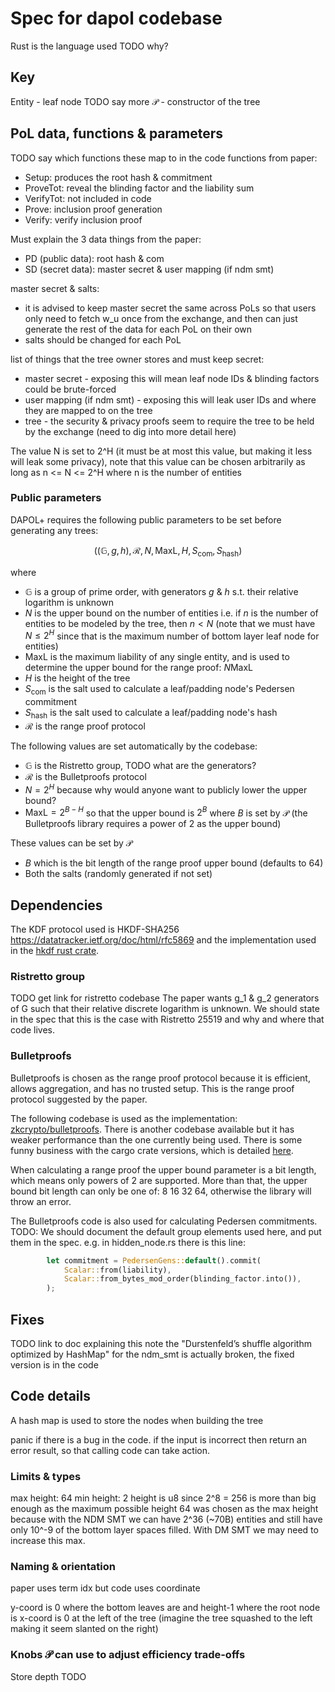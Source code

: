 # Spec for dapol codebase

Rust is the language used TODO why?

## Key

Entity - leaf node TODO say more
$\mathcal{P}$ - constructor of the tree

## PoL data, functions & parameters

TODO say which functions these map to in the code
functions from paper:
- Setup: produces the root hash & commitment
- ProveTot: reveal the blinding factor and the liability sum
- VerifyTot: not included in code
- Prove: inclusion proof generation
- Verify: verify inclusion proof

Must explain the 3 data things from the paper:
- PD (public data): root hash & com
- SD (secret data): master secret & user mapping (if ndm smt)

master secret & salts:
- it is advised to keep master secret the same across PoLs so that users only need to fetch w_u once from the exchange, and then can just generate the rest of the data for each PoL on their own
- salts should be changed for each PoL

list of things that the tree owner stores and must keep secret:
- master secret - exposing this will mean leaf node IDs & blinding factors could be brute-forced
- user mapping (if ndm smt) - exposing this will leak user IDs and where they are mapped to on the tree
- tree - the security & privacy proofs seem to require the tree to be held by the exchange (need to dig into more detail here)

The value N is set to 2^H (it must be at most this value, but making it less will leak some privacy), note that this value can be chosen arbitrarily as long as n <= N <= 2^H where n is the number of entities

### Public parameters

DAPOL+ requires the following public parameters to be set before generating any trees:

$$\left( ( \mathbb{G}, g, h ), \mathcal{R}, N, \text{MaxL}, H, S_{\text{com}}, S_{\text{hash}} \right)$$

where
- $\mathbb{G}$ is a group of prime order, with generators $g$ & $h$ s.t. their relative logarithm is unknown
- $N$ is the upper bound on the number of entities i.e. if $n$ is the number of entities to be modeled by the tree, then $n < N$ (note that we must have $N \le 2^H$ since that is the maximum number of bottom layer leaf node for entities)
- $\text{MaxL}$ is the maximum liability of any single entity, and is used to determine the upper bound for the range proof: $N \text{MaxL}$
- $H$ is the height of the tree
- $S_{\text{com}}$ is the salt used to calculate a leaf/padding node's Pedersen commitment
- $S_{\text{hash}}$ is the salt used to calculate a leaf/padding node's hash
- $\mathcal{R}$ is the range proof protocol

The following values are set automatically by the codebase:
- $\mathbb{G}$ is the Ristretto group, TODO what are the generators?
- $\mathcal{R}$ is the Bulletproofs protocol
- $N=2^H$ because why would anyone want to publicly lower the upper bound?
- $\text{MaxL}=2^{B-H}$ so that the upper bound is $2^B$ where $B$ is set by $\mathcal{P}$ (the Bulletproofs library requires a power of 2 as the upper bound)

These values can be set by $\mathcal{P}$
- $B$ which is the bit length of the range proof upper bound (defaults to 64)
- Both the salts (randomly generated if not set)

## Dependencies

The KDF protocol used is HKDF-SHA256 https://datatracker.ietf.org/doc/html/rfc5869 and the implementation used in the [hkdf rust crate](https://docs.rs/hkdf/latest/hkdf/).

### Ristretto group

TODO get link for ristretto codebase
The paper wants g_1 & g_2 generators of G such that their relative discrete logarithm is unknown. We should state in the spec that this is the case with Ristretto 25519 and why and where that code lives.

### Bulletproofs

Bulletproofs is chosen as the range proof protocol because it is efficient, allows aggregation, and has no trusted setup. This is the range proof protocol suggested by the paper.

The following codebase is used as the implementation: [zkcrypto/bulletproofs](https://github.com/zkcrypto/bulletproofs). There is another codebase available but it has weaker performance than the one currently being used. There is some funny business with the cargo crate versions, which is detailed [here](https://github.com/zkcrypto/bulletproofs/issues/15).

When calculating a range proof the upper bound parameter is a bit length, which means only powers of 2 are supported. More than that, the upper bound bit length can only be one of: 8 16 32 64, otherwise the library will throw an error.

The Bulletproofs code is also used for calculating Pedersen commitments.
TODO:
We should document the default group elements used here, and put them in the spec. e.g. in hidden_node.rs there is this line:
```rust
        let commitment = PedersenGens::default().commit(
            Scalar::from(liability),
            Scalar::from_bytes_mod_order(blinding_factor.into()),
        );
```

## Fixes

TODO link to doc explaining this
note the "Durstenfeld’s shuffle algorithm optimized by HashMap" for the ndm_smt is actually broken, the fixed version is in the code

## Code details

A hash map is used to store the nodes when building the tree

panic if there is a bug in the code. if the input is incorrect then return an error result, so that calling code can take action.

### Limits & types

max height: 64
min height: 2
height is u8 since 2^8 = 256 is more than big enough as the maximum possible height
64 was chosen as the max height because with the NDM SMT we can have 2^36 (~70B) entities and still have only 10^-9 of the bottom layer spaces filled. With DM SMT we may need to increase this max.

### Naming & orientation

paper uses term idx but code uses coordinate

y-coord is 0 where the bottom leaves are and height-1 where the root node is
x-coord is 0 at the left of the tree (imagine the tree squashed to the left making it seem slanted on the right)

### Knobs $\mathcal{P}$ can use to adjust efficiency trade-offs

Store depth TODO

